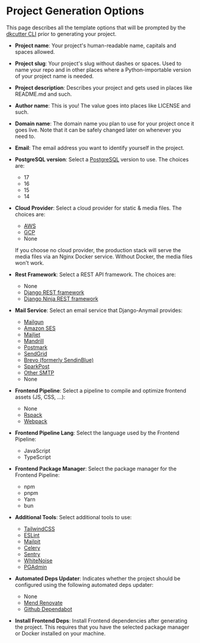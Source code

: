 # Project Generation Options

This page describes all the template options that will be prompted by the [dkcutter CLI](https://github.com/ncontiero/dkcutter) prior to generating your project.

- **Project name**: Your project's human-readable name, capitals and spaces allowed.

- **Project slug**: Your project's slug without dashes or spaces. Used to name your repo and in other places where a Python-importable version of your project name is needed.

- **Project description**: Describes your project and gets used in places like README.md and such.

- **Author name**: This is you! The value goes into places like LICENSE and such.

- **Domain name**: The domain name you plan to use for your project once it goes live. Note that it can be safely changed later on whenever you need to.

- **Email**: The email address you want to identify yourself in the project.

- **PostgreSQL version**: Select a [PostgreSQL](https://www.postgresql.org/docs/) version to use. The choices are:

  - 17
  - 16
  - 15
  - 14

- **Cloud Provider**: Select a cloud provider for static & media files. The choices are:

  - [AWS](https://aws.amazon.com/s3/)
  - [GCP](https://cloud.google.com/storage)
  - None

  If you choose no cloud provider, the production stack will serve the media files via an Nginx Docker service. Without Docker, the media files won't work.

- **Rest Framework**: Select a REST API framework. The choices are:

  - None
  - [Django REST framework](https://www.django-rest-framework.org/)
  - [Django Ninja REST framework](https://django-ninja.rest-framework.com/)

- **Mail Service**: Select an email service that Django-Anymail provides:

  - [Mailgun](https://www.mailgun.com/)
  - [Amazon SES](https://aws.amazon.com/ses/)
  - [Mailjet](https://www.mailjet.com/)
  - [Mandrill](http://mandrill.com/)
  - [Postmark](https://postmarkapp.com/)
  - [SendGrid](https://sendgrid.com/)
  - [Brevo (formerly SendinBlue)](https://www.brevo.com/)
  - [SparkPost](https://www.sparkpost.com/)
  - [Other SMTP](https://anymail.readthedocs.io/en/stable/)
  - None

- **Frontend Pipeline**: Select a pipeline to compile and optimize frontend assets (JS, CSS, …):

  - None
  - [Rspack](https://rspack.dev/)
  - [Webpack](https://webpack.js.org/)

- **Frontend Pipeline Lang**: Select the language used by the Frontend Pipeline:

  - JavaScript
  - TypeScript

- **Frontend Package Manager**: Select the package manager for the Frontend Pipeline:

  - npm
  - pnpm
  - Yarn
  - bun

- **Additional Tools**: Select additional tools to use:

  - [TailwindCSS](https://tailwindcss.com/)
  - [ESLint](https://eslint.org/)
  - [Mailpit](https://github.com/axllent/mailpit)
  - [Celery](https://github.com/celery/celery)
  - [Sentry](https://github.com/getsentry/sentry)
  - [WhiteNoise](https://github.com/evansd/whitenoise)
  - [PGAdmin](https://www.pgadmin.org/)

- **Automated Deps Updater**: Indicates whether the project should be configured using the following automated deps updater:

  - None
  - [Mend Renovate](https://docs.renovatebot.com/)
  - [Github Dependabot](https://docs.github.com/code-security/dependabot/dependabot-version-updates/configuration-options-for-the-dependabot.yml-file)

- **Install Frontend Deps**: Install Frontend dependencies after generating the project. This requires that you have the selected package manager or Docker installed on your machine.

